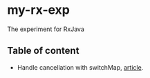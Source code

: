 # my-rx-exp
The experiment for RxJava

Table of content
---

- Handle cancellation with switchMap, [article](https://tech.pic-collage.com/rxandroid-handle-interrupt-with-switchmap-3a650393299f).
